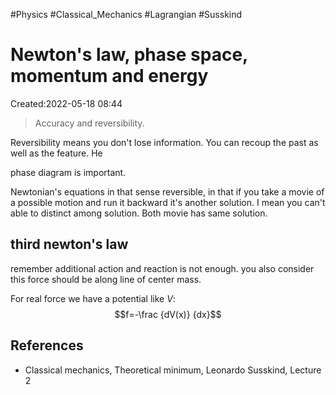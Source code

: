 #Physics
#Classical_Mechanics
#Lagrangian
#Susskind


# Newton's law, phase space, momentum and energy
Created:2022-05-18 08:44

>Accuracy and reversibility. 

Reversibility means you don't lose information. You can recoup the past as well as the feature. He 

phase diagram is important.


Newtonian's equations in that sense reversible, in that if you take a movie of a possible motion and run it backward it's another solution. I mean you can't able to distinct among solution. Both movie has same solution.

## third newton's law
remember additional action and reaction is not enough. you also consider this force should be along line of center mass.

For real force we have a potential like $V$:
$$f=-\frac {dV(x)} {dx}$$
## References 
- Classical mechanics, Theoretical minimum, Leonardo Susskind, Lecture 2